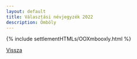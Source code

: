 ```yaml
---
layout: default
title: Választási névjegyzék 2022
description: Ömböly
---
```


{% include settlementHTMLs/OOXmbooxly.html %}

[Vissza](../)